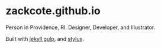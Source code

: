 zackcote.github.io
==================

Person in Providence, RI. Designer, Developer, and Illustrator.

Built with [jekyll](http://jekyllrb.com/),[gulp](), and [stylus]().
